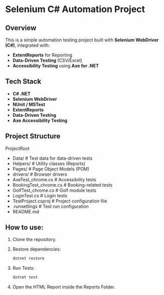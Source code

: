 # Selenium C# Automation Project

## Overview 
This is a simple automation testing project built with **Selenium WebDriver (C#)**, integrated with:
- **ExtentReports** for Reporting
- **Data-Driven Testing** (CSV/Excel)
- **Accessibility Testing** using **Axe for .NET**


## Tech Stack
- **C# .NET**
- **Selenium WebDriver**
- **NUnit / MSTest**
- **ExtentReports**
- **Data-Driven Testing**
- **Axe Accessibility Testing**

## Project Structure

ProjectRoot
- Data/ # Test data for data-driven tests
- Helpers/ # Utility classes (Reports)
- Pages/ # Page Object Models (POM)
- drivers/ # Browser drivers
- AxeTest_chrome.cs # Accessibility tests
- BookingTest_chrome.cs # Booking-related tests
- GolfTest_chrome.cs # Golf module tests
- LoginTest.cs # Login tests
- TestProject.csproj # Project configuration file
- .runsettings # Test run configuration
- README.md


## How to use:
1. Clone the repository.
2. Restore dependencies:

     ```bash
   dotnet restore
3. Run Tests:

     ```bash
   dotnet test
4. Open the HTML Report inside the Reports Folder.


